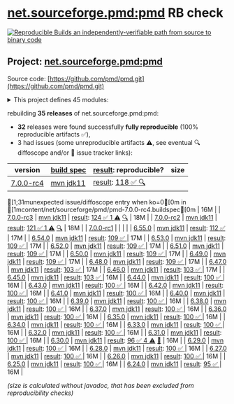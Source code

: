 [net.sourceforge.pmd:pmd](https://central.sonatype.com/artifact/net.sourceforge.pmd/pmd/versions) RB check
=======

[![Reproducible Builds](https://reproducible-builds.org/images/logos/rb.svg) an independently-verifiable path from source to binary code](https://reproducible-builds.org/)

## Project: [net.sourceforge.pmd:pmd](https://central.sonatype.com/artifact/net.sourceforge.pmd/pmd/versions)

Source code: [https://github.com/pmd/pmd.git](https://github.com/pmd/pmd.git)

<details><summary>This project defines 45 modules:</summary>

* [net.sourceforge.pmd:pmd](https://central.sonatype.com/artifact/net.sourceforge.pmd/pmd/7.0.0-rc4)
* [net.sourceforge.pmd:pmd-ant](https://central.sonatype.com/artifact/net.sourceforge.pmd/pmd-ant/7.0.0-rc4)
* [net.sourceforge.pmd:pmd-apex](https://central.sonatype.com/artifact/net.sourceforge.pmd/pmd-apex/7.0.0-rc4)
* [net.sourceforge.pmd:pmd-apex-jorje](https://central.sonatype.com/artifact/net.sourceforge.pmd/pmd-apex-jorje/7.0.0-rc4)
* [net.sourceforge.pmd:pmd-cli](https://central.sonatype.com/artifact/net.sourceforge.pmd/pmd-cli/7.0.0-rc4)
* [net.sourceforge.pmd:pmd-coco](https://central.sonatype.com/artifact/net.sourceforge.pmd/pmd-coco/7.0.0-rc4)
* [net.sourceforge.pmd:pmd-core](https://central.sonatype.com/artifact/net.sourceforge.pmd/pmd-core/7.0.0-rc4)
* [net.sourceforge.pmd:pmd-cpp](https://central.sonatype.com/artifact/net.sourceforge.pmd/pmd-cpp/7.0.0-rc4)
* [net.sourceforge.pmd:pmd-cs](https://central.sonatype.com/artifact/net.sourceforge.pmd/pmd-cs/7.0.0-rc4)
* [net.sourceforge.pmd:pmd-dart](https://central.sonatype.com/artifact/net.sourceforge.pmd/pmd-dart/7.0.0-rc4)
* [net.sourceforge.pmd:pmd-dist](https://central.sonatype.com/artifact/net.sourceforge.pmd/pmd-dist/7.0.0-rc4)
* [net.sourceforge.pmd:pmd-doc](https://central.sonatype.com/artifact/net.sourceforge.pmd/pmd-doc/7.0.0-rc4)
* [net.sourceforge.pmd:pmd-fortran](https://central.sonatype.com/artifact/net.sourceforge.pmd/pmd-fortran/7.0.0-rc4)
* [net.sourceforge.pmd:pmd-gherkin](https://central.sonatype.com/artifact/net.sourceforge.pmd/pmd-gherkin/7.0.0-rc4)
* [net.sourceforge.pmd:pmd-go](https://central.sonatype.com/artifact/net.sourceforge.pmd/pmd-go/7.0.0-rc4)
* [net.sourceforge.pmd:pmd-groovy](https://central.sonatype.com/artifact/net.sourceforge.pmd/pmd-groovy/7.0.0-rc4)
* [net.sourceforge.pmd:pmd-html](https://central.sonatype.com/artifact/net.sourceforge.pmd/pmd-html/7.0.0-rc4)
* [net.sourceforge.pmd:pmd-java](https://central.sonatype.com/artifact/net.sourceforge.pmd/pmd-java/7.0.0-rc4)
* [net.sourceforge.pmd:pmd-java8](https://central.sonatype.com/artifact/net.sourceforge.pmd/pmd-java8/7.0.0-rc4)
* [net.sourceforge.pmd:pmd-javascript](https://central.sonatype.com/artifact/net.sourceforge.pmd/pmd-javascript/7.0.0-rc4)
* [net.sourceforge.pmd:pmd-jsp](https://central.sonatype.com/artifact/net.sourceforge.pmd/pmd-jsp/7.0.0-rc4)
* [net.sourceforge.pmd:pmd-julia](https://central.sonatype.com/artifact/net.sourceforge.pmd/pmd-julia/7.0.0-rc4)
* [net.sourceforge.pmd:pmd-kotlin](https://central.sonatype.com/artifact/net.sourceforge.pmd/pmd-kotlin/7.0.0-rc4)
* [net.sourceforge.pmd:pmd-lang-test](https://central.sonatype.com/artifact/net.sourceforge.pmd/pmd-lang-test/7.0.0-rc4)
* [net.sourceforge.pmd:pmd-languages-deps](https://central.sonatype.com/artifact/net.sourceforge.pmd/pmd-languages-deps/7.0.0-rc4)
* [net.sourceforge.pmd:pmd-lua](https://central.sonatype.com/artifact/net.sourceforge.pmd/pmd-lua/7.0.0-rc4)
* [net.sourceforge.pmd:pmd-matlab](https://central.sonatype.com/artifact/net.sourceforge.pmd/pmd-matlab/7.0.0-rc4)
* [net.sourceforge.pmd:pmd-modelica](https://central.sonatype.com/artifact/net.sourceforge.pmd/pmd-modelica/7.0.0-rc4)
* [net.sourceforge.pmd:pmd-objectivec](https://central.sonatype.com/artifact/net.sourceforge.pmd/pmd-objectivec/7.0.0-rc4)
* [net.sourceforge.pmd:pmd-perl](https://central.sonatype.com/artifact/net.sourceforge.pmd/pmd-perl/7.0.0-rc4)
* [net.sourceforge.pmd:pmd-php](https://central.sonatype.com/artifact/net.sourceforge.pmd/pmd-php/7.0.0-rc4)
* [net.sourceforge.pmd:pmd-plsql](https://central.sonatype.com/artifact/net.sourceforge.pmd/pmd-plsql/7.0.0-rc4)
* [net.sourceforge.pmd:pmd-python](https://central.sonatype.com/artifact/net.sourceforge.pmd/pmd-python/7.0.0-rc4)
* [net.sourceforge.pmd:pmd-ruby](https://central.sonatype.com/artifact/net.sourceforge.pmd/pmd-ruby/7.0.0-rc4)
* [net.sourceforge.pmd:pmd-scala](https://central.sonatype.com/artifact/net.sourceforge.pmd/pmd-scala/7.0.0-rc4)
* [net.sourceforge.pmd:pmd-scala-common](https://central.sonatype.com/artifact/net.sourceforge.pmd/pmd-scala-common/7.0.0-rc4)
* [net.sourceforge.pmd:pmd-scala_2.12](https://central.sonatype.com/artifact/net.sourceforge.pmd/pmd-scala_2.12/7.0.0-rc4)
* [net.sourceforge.pmd:pmd-scala_2.13](https://central.sonatype.com/artifact/net.sourceforge.pmd/pmd-scala_2.13/7.0.0-rc4)
* [net.sourceforge.pmd:pmd-swift](https://central.sonatype.com/artifact/net.sourceforge.pmd/pmd-swift/7.0.0-rc4)
* [net.sourceforge.pmd:pmd-test](https://central.sonatype.com/artifact/net.sourceforge.pmd/pmd-test/7.0.0-rc4)
* [net.sourceforge.pmd:pmd-test-schema](https://central.sonatype.com/artifact/net.sourceforge.pmd/pmd-test-schema/7.0.0-rc4)
* [net.sourceforge.pmd:pmd-tsql](https://central.sonatype.com/artifact/net.sourceforge.pmd/pmd-tsql/7.0.0-rc4)
* [net.sourceforge.pmd:pmd-visualforce](https://central.sonatype.com/artifact/net.sourceforge.pmd/pmd-visualforce/7.0.0-rc4)
* [net.sourceforge.pmd:pmd-vm](https://central.sonatype.com/artifact/net.sourceforge.pmd/pmd-vm/7.0.0-rc4)
* [net.sourceforge.pmd:pmd-xml](https://central.sonatype.com/artifact/net.sourceforge.pmd/pmd-xml/7.0.0-rc4)
</details>

rebuilding **35 releases** of net.sourceforge.pmd:pmd:
- **32** releases were found successfully **fully reproducible** (100% reproducible artifacts :white_check_mark:),
- 3 had issues (some unreproducible artifacts :warning:, see eventual :mag: diffoscope and/or :memo: issue tracker links):

| version | [build spec](/BUILDSPEC.md) | [result](https://reproducible-builds.org/docs/jvm/): reproducible? | size |
| -- | --------- | ------ | -- |
| [7.0.0-rc4](https://central.sonatype.com/artifact/net.sourceforge.pmd/pmd/7.0.0-rc4/pom) | [mvn jdk11](pmd-7.0.0-rc4.buildspec) | [result](pmd-7.0.0-rc4.buildinfo): [118 :white_check_mark: ](pmd-7.0.0-rc4.buildcompare) [:mag:](pmd-7.0.0-rc4.diffoscope)
[1;31munexpected issue/diffoscope entry when ko=0[0m in [1mcontent/net/sourceforge/pmd/pmd-7.0.0-rc4.buildspec[0m
 | 16M |
| [7.0.0-rc3](https://central.sonatype.com/artifact/net.sourceforge.pmd/pmd/7.0.0-rc3/pom) | [mvn jdk11](pmd-7.0.0-rc3.buildspec) | [result](pmd-7.0.0-rc3.buildinfo): [124 :white_check_mark:  1 :warning:](pmd-7.0.0-rc3.buildcompare) [:mag:](pmd-7.0.0-rc3.diffoscope) | 18M |
| [7.0.0-rc2](https://central.sonatype.com/artifact/net.sourceforge.pmd/pmd/7.0.0-rc2/pom) | [mvn jdk11](pmd-7.0.0-rc2.buildspec) | [result](pmd-7.0.0-rc2.buildinfo): [121 :white_check_mark:  1 :warning:](pmd-7.0.0-rc2.buildcompare) [:mag:](pmd-7.0.0-rc2.diffoscope) | 18M |
| [7.0.0-rc1](https://central.sonatype.com/artifact/net.sourceforge.pmd/pmd/7.0.0-rc1/pom) | | | |
| [6.55.0](https://central.sonatype.com/artifact/net.sourceforge.pmd/pmd/6.55.0/pom) | [mvn jdk11](pmd-6.55.0.buildspec) | [result](pmd-6.55.0.buildinfo): [112 :white_check_mark: ](pmd-6.55.0.buildcompare) | 17M |
| [6.54.0](https://central.sonatype.com/artifact/net.sourceforge.pmd/pmd/6.54.0/pom) | [mvn jdk11](pmd-6.54.0.buildspec) | [result](pmd-6.54.0.buildinfo): [109 :white_check_mark: ](pmd-6.54.0.buildcompare) | 17M |
| [6.53.0](https://central.sonatype.com/artifact/net.sourceforge.pmd/pmd/6.53.0/pom) | [mvn jdk11](pmd-6.53.0.buildspec) | [result](pmd-6.53.0.buildinfo): [109 :white_check_mark: ](pmd-6.53.0.buildcompare) | 17M |
| [6.52.0](https://central.sonatype.com/artifact/net.sourceforge.pmd/pmd/6.52.0/pom) | [mvn jdk11](pmd-6.52.0.buildspec) | [result](pmd-6.52.0.buildinfo): [109 :white_check_mark: ](pmd-6.52.0.buildcompare) | 17M |
| [6.51.0](https://central.sonatype.com/artifact/net.sourceforge.pmd/pmd/6.51.0/pom) | [mvn jdk11](pmd-6.51.0.buildspec) | [result](pmd-6.51.0.buildinfo): [109 :white_check_mark: ](pmd-6.51.0.buildcompare) | 17M |
| [6.50.0](https://central.sonatype.com/artifact/net.sourceforge.pmd/pmd/6.50.0/pom) | [mvn jdk11](pmd-6.50.0.buildspec) | [result](pmd-6.50.0.buildinfo): [109 :white_check_mark: ](pmd-6.50.0.buildcompare) | 17M |
| [6.49.0](https://central.sonatype.com/artifact/net.sourceforge.pmd/pmd/6.49.0/pom) | [mvn jdk11](pmd-6.49.0.buildspec) | [result](pmd-6.49.0.buildinfo): [109 :white_check_mark: ](pmd-6.49.0.buildcompare) | 17M |
| [6.48.0](https://central.sonatype.com/artifact/net.sourceforge.pmd/pmd/6.48.0/pom) | [mvn jdk11](pmd-6.48.0.buildspec) | [result](pmd-6.48.0.buildinfo): [109 :white_check_mark: ](pmd-6.48.0.buildcompare) | 17M |
| [6.47.0](https://central.sonatype.com/artifact/net.sourceforge.pmd/pmd/6.47.0/pom) | [mvn jdk11](pmd-6.47.0.buildspec) | [result](pmd-6.47.0.buildinfo): [103 :white_check_mark: ](pmd-6.47.0.buildcompare) | 17M |
| [6.46.0](https://central.sonatype.com/artifact/net.sourceforge.pmd/pmd/6.46.0/pom) | [mvn jdk11](pmd-6.46.0.buildspec) | [result](pmd-6.46.0.buildinfo): [103 :white_check_mark: ](pmd-6.46.0.buildcompare) | 17M |
| [6.45.0](https://central.sonatype.com/artifact/net.sourceforge.pmd/pmd/6.45.0/pom) | [mvn jdk11](pmd-6.45.0.buildspec) | [result](pmd-6.45.0.buildinfo): [103 :white_check_mark: ](pmd-6.45.0.buildcompare) | 16M |
| [6.44.0](https://central.sonatype.com/artifact/net.sourceforge.pmd/pmd/6.44.0/pom) | [mvn jdk11](pmd-6.44.0.buildspec) | [result](pmd-6.44.0.buildinfo): [100 :white_check_mark: ](pmd-6.44.0.buildcompare) | 16M |
| [6.43.0](https://central.sonatype.com/artifact/net.sourceforge.pmd/pmd/6.43.0/pom) | [mvn jdk11](pmd-6.43.0.buildspec) | [result](pmd-6.43.0.buildinfo): [100 :white_check_mark: ](pmd-6.43.0.buildcompare) | 16M |
| [6.42.0](https://central.sonatype.com/artifact/net.sourceforge.pmd/pmd/6.42.0/pom) | [mvn jdk11](pmd-6.42.0.buildspec) | [result](pmd-6.42.0.buildinfo): [100 :white_check_mark: ](pmd-6.42.0.buildcompare) | 16M |
| [6.41.0](https://central.sonatype.com/artifact/net.sourceforge.pmd/pmd/6.41.0/pom) | [mvn jdk11](pmd-6.41.0.buildspec) | [result](pmd-6.41.0.buildinfo): [100 :white_check_mark: ](pmd-6.41.0.buildcompare) | 16M |
| [6.40.0](https://central.sonatype.com/artifact/net.sourceforge.pmd/pmd/6.40.0/pom) | [mvn jdk11](pmd-6.40.0.buildspec) | [result](pmd-6.40.0.buildinfo): [100 :white_check_mark: ](pmd-6.40.0.buildcompare) | 16M |
| [6.39.0](https://central.sonatype.com/artifact/net.sourceforge.pmd/pmd/6.39.0/pom) | [mvn jdk11](pmd-6.39.0.buildspec) | [result](pmd-6.39.0.buildinfo): [100 :white_check_mark: ](pmd-6.39.0.buildcompare) | 16M |
| [6.38.0](https://central.sonatype.com/artifact/net.sourceforge.pmd/pmd/6.38.0/pom) | [mvn jdk11](pmd-6.38.0.buildspec) | [result](pmd-6.38.0.buildinfo): [100 :white_check_mark: ](pmd-6.38.0.buildcompare) | 16M |
| [6.37.0](https://central.sonatype.com/artifact/net.sourceforge.pmd/pmd/6.37.0/pom) | [mvn jdk11](pmd-6.37.0.buildspec) | [result](pmd-6.37.0.buildinfo): [100 :white_check_mark: ](pmd-6.37.0.buildcompare) | 16M |
| [6.36.0](https://central.sonatype.com/artifact/net.sourceforge.pmd/pmd/6.36.0/pom) | [mvn jdk11](pmd-6.36.0.buildspec) | [result](pmd-6.36.0.buildinfo): [100 :white_check_mark: ](pmd-6.36.0.buildcompare) | 16M |
| [6.35.0](https://central.sonatype.com/artifact/net.sourceforge.pmd/pmd/6.35.0/pom) | [mvn jdk11](pmd-6.35.0.buildspec) | [result](pmd-6.35.0.buildinfo): [100 :white_check_mark: ](pmd-6.35.0.buildcompare) | 16M |
| [6.34.0](https://central.sonatype.com/artifact/net.sourceforge.pmd/pmd/6.34.0/pom) | [mvn jdk11](pmd-6.34.0.buildspec) | [result](pmd-6.34.0.buildinfo): [100 :white_check_mark: ](pmd-6.34.0.buildcompare) | 16M |
| [6.33.0](https://central.sonatype.com/artifact/net.sourceforge.pmd/pmd/6.33.0/pom) | [mvn jdk11](pmd-6.33.0.buildspec) | [result](pmd-6.33.0.buildinfo): [100 :white_check_mark: ](pmd-6.33.0.buildcompare) | 16M |
| [6.32.0](https://central.sonatype.com/artifact/net.sourceforge.pmd/pmd/6.32.0/pom) | [mvn jdk11](pmd-6.32.0.buildspec) | [result](pmd-6.32.0.buildinfo): [100 :white_check_mark: ](pmd-6.32.0.buildcompare) | 16M |
| [6.31.0](https://central.sonatype.com/artifact/net.sourceforge.pmd/pmd/6.31.0/pom) | [mvn jdk11](pmd-6.31.0.buildspec) | [result](pmd-6.31.0.buildinfo): [100 :white_check_mark: ](pmd-6.31.0.buildcompare) | 16M |
| [6.30.0](https://central.sonatype.com/artifact/net.sourceforge.pmd/pmd/6.30.0/pom) | [mvn jdk11](pmd-6.30.0.buildspec) | [result](pmd-scala_2.12-6.30.0.buildinfo): [96 :white_check_mark:  4 :warning:](pmd-scala_2.12-6.30.0.buildcompare) [:memo:](https://github.com/pmd/pmd/issues/2970) | 16M |
| [6.29.0](https://central.sonatype.com/artifact/net.sourceforge.pmd/pmd/6.29.0/pom) | [mvn jdk11](pmd-6.29.0.buildspec) | [result](pmd-scala_2.12-6.29.0.buildinfo): [100 :white_check_mark: ](pmd-scala_2.12-6.29.0.buildcompare) | 16M |
| [6.28.0](https://central.sonatype.com/artifact/net.sourceforge.pmd/pmd/6.28.0/pom) | [mvn jdk11](pmd-6.28.0.buildspec) | [result](pmd-scala_2.12-6.28.0.buildinfo): [100 :white_check_mark: ](pmd-scala_2.12-6.28.0.buildcompare) | 16M |
| [6.27.0](https://central.sonatype.com/artifact/net.sourceforge.pmd/pmd/6.27.0/pom) | [mvn jdk11](pmd-6.27.0.buildspec) | [result](pmd-scala_2.12-6.27.0.buildinfo): [100 :white_check_mark: ](pmd-scala_2.12-6.27.0.buildcompare) | 16M |
| [6.26.0](https://central.sonatype.com/artifact/net.sourceforge.pmd/pmd/6.26.0/pom) | [mvn jdk11](pmd-6.26.0.buildspec) | [result](pmd-doc-6.26.0.buildinfo): [100 :white_check_mark: ](pmd-doc-6.26.0.buildcompare) | 16M |
| [6.25.0](https://central.sonatype.com/artifact/net.sourceforge.pmd/pmd/6.25.0/pom) | [mvn jdk11](pmd-6.25.0.buildspec) | [result](pmd-doc-6.25.0.buildinfo): [100 :white_check_mark: ](pmd-doc-6.25.0.buildcompare) | 16M |
| [6.24.0](https://central.sonatype.com/artifact/net.sourceforge.pmd/pmd/6.24.0/pom) | [mvn jdk11](pmd-6.24.0.buildspec) | [result](pmd-doc-6.24.0.buildinfo): [95 :white_check_mark: ](pmd-doc-6.24.0.buildcompare) | 16M |

<i>(size is calculated without javadoc, that has been excluded from reproducibility checks)</i>
